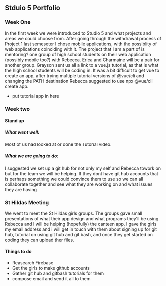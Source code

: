 ## Stduio 5 Portfolio

### Week One
In the first week we were introduced to Studio 5 and what projects and areas we could choose from. After going through the withdrawal process of Project 1 last semeseter I chose mobile applications, with the possiblity of web applications coinciding with it. 
The project that I am a part of is mentoring? one group of high school students on their web application (possibly mobile too?) with Rebecca. Erica and Charmaine will be a pair for another group.
Grayson sent us all a link to a vue.js tutorial, as that is what the high school students will be coding in. It was a bit difficult to get vue to create an app, after trying multiple tutorial versions of @vue/cli and changing the PATH destination Rebecca suggested to use npx @vue/cli create app.

- put tutorial app in here 

### Week two
#### Stand up 
##### What went well:
Most of us had looked at or done the Tutorial video. 
##### What we are going to do:
I suggested we set up a git hub for not only my self and Rebecca towork on but for the team we will be helping. If they dont have git hub accounts that is perhaps something we could convince them to use so we can all collaborate together and see what they are working on and what issues they are having 

### St Hildas Meeting
We went to meet the St Hildas girls groups. The groups gave small presentations of what their app design and what programs they'll be using. Rebecca and I will be helping (hopefully) the canteen app. I gave the girls my email address and i will get in touch with them about signing up for git hub, tutorial on using git hub and git bash, and once they get started on coding they can upload ther files. 

#### Things to do 
- Reasearch Firebase
- Get the girls to make github accounts 
- Gather git hub and gitbash tutorials for them
- compose email and send it all to them 
